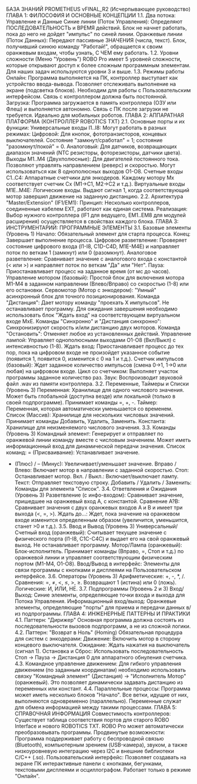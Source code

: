 БАЗА ЗНАНИЙ PROMETHEUS vFINAL_R2 (Исчерпывающее руководство)
ГЛАВА 1: ФИЛОСОФИЯ И ОСНОВНЫЕ КОНЦЕПЦИИ
1.1. Два потока: Управление и Данные
Синие линии (Поток Управления): Определяют ПОСЛЕДОВАТЕЛЬНОСТЬ и ВРЕМЯ действий. Блок не начнет работать, пока до него не дойдет "импульс" по синей линии.
Оранжевые линии (Поток Данных): Передают пассивные ЗНАЧЕНИЯ (числа, текст). Блок, получивший синюю команду "Работай!", обращается к своим оранжевым входам, чтобы узнать, С ЧЕМ ему работать.
1.2. Уровни сложности (Меню "Уровень")
ROBO Pro имеет 5 уровней сложности, которые открывают доступ к более сложным программным элементам. Для наших задач используются уровни 3 и выше.
1.3. Режимы работы
Онлайн: Программа выполняется на ПК, контроллер выступает как устройство ввода-вывода. Позволяет отслеживать выполнение на экране (подсветка блоков). Необходим для работы с Пользовательским интерфейсом. Связь с контроллером должна быть постоянной.
Загрузка: Программа загружается в память контроллера (ОЗУ или Флеш) и выполняется автономно. Связь с ПК после загрузки не требуется. Идеально для мобильных роботов.
ГЛАВА 2: АППАРАТНАЯ ПЛАТФОРМА (КОНТРОЛЛЕР ROBOTICS TXT)
2.1. Основные порты и их функции:
Универсальные входы I1..I8: Могут работать в разных режимах:
Цифровой: Для кнопок, фототранзисторов, концевых выключателей. Состояние "замкнут/сработал" = 1; состояние "разомкнут/покой" = 0.
Аналоговый: Для датчиков, возвращающих диапазон значений (NTC резисторы, фоторезисторы, датчики цвета).
Выходы M1..M4 (Двухполюсные): Для двигателей постоянного тока. Позволяют управлять направлением (реверс) и скоростью. Могут использоваться как 8 однополюсных выходов O1-O8.
Счетные входы C1..C4: Аппаратные счетчики для энкодеров. Каждому мотору Mx соответствует счетчик Cx (M1->C1, M2->C2 и т.д.).
Виртуальные входы M1E..M4E: Логические входы. Выдают сигнал 1, когда соответствующий мотор завершил движение на заданную дистанцию.
2.2. Архитектура "Master/Extension" (IF1/EM1):
Принцип: Несколько контроллеров, соединенные кабелем EXT, работают как единая система.
Реализация: Выбор нужного контроллера (IF1 для ведущего, EM1..EM8 для модулей расширения) осуществляется в свойствах каждого блока.
ГЛАВА 3: ИНСТРУМЕНТАРИЙ: ПРОГРАММНЫЕ ЭЛЕМЕНТЫ
3.1. Базовые элементы (Уровень 1)
Начало: Обязательный элемент для старта процесса.
Конец: Завершает выполнение процесса.
Цифровое разветвление: Проверяет состояние цифрового входа (I1-I8, C1D-C4D, M1E-M4E) и направляет поток по веткам 1 (замкнут) или 0 (разомкнут).
Аналоговое разветвление: Сравнивает значение с аналогового входа с константой (< или >) и направляет поток по веткам "Да" или "Нет".
Пауза: Приостанавливает процесс на заданное время (от мс до часов).
Управление мотором (базовый): Простой блок для включения мотора M1-M4 в заданном направлении (Влево/Вправо) со скоростью (1-8) или его остановки.
Сервомотор (Мотор с энкодером): "Умный" асинхронный блок для точного позиционирования.
Команда "Дистанция": Дает мотору команду "проехать X импульсов". Не останавливает программу. Для ожидания завершения необходимо использовать блок "Ждать вход" на соответствующем виртуальном входе MxE.
Команды "Синхронно" и "Дистанция синхронно": Синхронизируют скорость и/или дистанцию двух моторов.
Команда "Остановить": Отменяет любое из установленных действий.
Управление лампой: Управляет однополюсными выходами O1-O8 (Вкл/Выкл) с интенсивностью (1-8).
Ждать вход: Приостанавливает процесс до тех пор, пока на цифровом входе не произойдет указанное событие (появится 1, появится 0, изменится с 0 на 1 и т.д.).
Счетчик импульсов (базовый): Ждет заданное количество импульсов (смена 0->1, 1->0 или любая) на цифровом входе.
Цикл со счетчиком: Выполняет участок программы заданное количество раз.
Звук: Воспроизводит звуковой файл .wav из памяти контроллера.
3.2. Переменные, Таймеры и Списки (Уровень 3)
Переменная: Хранилище для одного числового значения. Может быть глобальной (доступна везде) или локальной (только в своей подпрограмме). Принимает команды =, +, -.
Таймер: Переменная, которая автоматически уменьшается со временем.
Список (Массив): Хранилище для нескольких числовых значений. Принимает команды Добавить, Удалить, Заменить.
Константа: Хранилище для неизменяемого числового значения.
3.3. Команды (Уровень 3)
Командный элемент: Генерирует и отправляет по оранжевой линии команду вместе с числовым значением. Может иметь информационный вход для динамической передачи значения.
Список команд:
= (Присваивание): Устанавливает значение.
+ (Плюс) / – (Минус): Увеличивает/уменьшает значение.
Вправо / Влево: Включает мотор в направлении с заданной скоростью.
Стоп: Останавливает мотор.
Вкл. / Выкл.: Включает/выключает лампу.
Текст: Отправляет текстовую строку.
Добавить / Удалить / Заменить: Команды для элемента "Список".
3.4. Ответвления и Ожидания (Уровень 3)
Разветвление (с инфо-входом): Сравнивает значение, пришедшее на оранжевый вход A, с константой.
Сравнение A?B: Сравнивает значения с двух оранжевых входов A и B и имеет три выхода (<, =, >).
Ждать до...: Ждет, пока значение на оранжевом входе изменится определенным образом (увеличится, уменьшится, станет >0 и т.д.).
3.5. Ввод и Вывод (Уровень 3)
Универсальный/Счетный вход (оранжевый): Считывает текущее значение с физического порта (I1-I8, C1C-C4C) и выдает его на свой оранжевый выход. Не останавливает программу.
Мотор/Лампа (оранжевый): Блок-исполнитель. Принимает команды (Вправо, =, Стоп и т.д.) по оранжевой линии и управляет соответствующим физическим портом (M1-M4, O1-O8).
Ввод/Вывод в интерфейс: Элементы для связи программы с кнопками и дисплеями на Пользовательском интерфейсе.
3.6. Операторы (Уровень 3)
Арифметические: +, -, *, /.
Сравнения: =, ≠, <, ≤, >, ≥. Возвращают 1 (истина) или 0 (ложь).
Логические: И, ИЛИ, НЕ.
3.7. Подпрограммы (Уровень 2 и 3)
Вход/Выход: Синие элементы, определяющие точки входа и выхода для Потока Управления.
Информационный вход/выход: Оранжевые элементы, определяющие "порты" для приема и передачи данных в/из подпрограммы.
ГЛАВА 4: ИНЖЕНЕРНЫЕ ПАТТЕРНЫ И ПРАКТИКИ
4.1. Паттерн: "Дирижер"
Основная программа должна состоять из последовательности вызовов подпрограмм, а не из сложной логики.
4.2. Паттерн: "Возврат в Ноль" (Homing)
Обязательная процедура для систем с энкодерами:
Движение: Включить мотор в сторону концевого выключателя.
Ожидание: Ждать нажатия на выключатель (сигнал 1).
Остановка и Сброс: Использовать последовательность Стоп -> Пауза -> Дистанция 0 для аппаратного обнуления счетчика.
4.3. Командное управление движением:
Для гибкого управления движением (по заданным координатам) необходимо использовать связку "Командный элемент" (Дистанция) -> "Исполнитель Мотор" (оранжевый). Это позволяет динамически задавать дистанцию из переменных или констант.
4.4. Параллельные процессы:
Программа может иметь несколько блоков "Начало". Все ветки, идущие от них, выполняются одновременно (параллельно). Переменные служат для обмена информацией между такими процессами.
ГЛАВА 5: СПРАВОЧНАЯ ИНФОРМАЦИЯ
Совместимость контроллеров: Существует таблица соответствия портов для старого ROBO Interface и нового ROBOTICS TXT. ROBO Pro может автоматически преобразовывать программы.
Продвинутые возможности: Программа поддерживает работу с беспроводной связью (Bluetooth), компьютерным зрением (USB-камера), звуком, а также низкоуровневую интеграцию через I2C и внешние библиотеки C/C++ (.so).
Пользовательский интерфейс: Позволяет создавать на экране ПК интерактивные панели с кнопками, бегунками, текстовыми дисплеями и осциллографом. Работает только в режиме "Онлайн".

<!-- [ARK_INTEGRITY_CHECKSUM::sha256:8779312ebf88d8ca72bb85614b5973c7a09603e31aa16978445f2110c8d266b4] -->